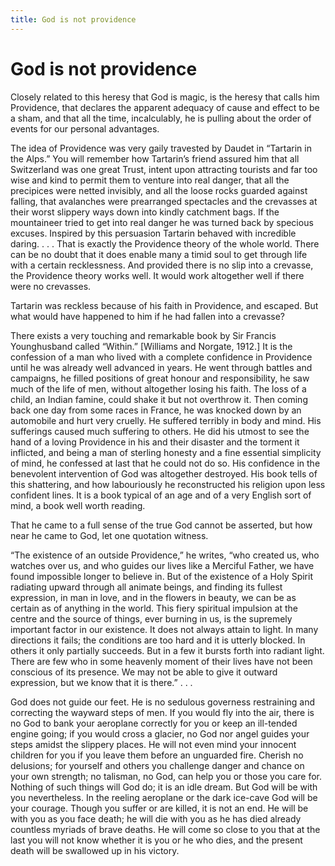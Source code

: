 ```yaml
---
title: God is not providence
---
```

# God is not providence

Closely related to this heresy that God is magic, is the heresy that
calls him Providence, that declares the apparent adequacy of cause and
effect to be a sham, and that all the time, incalculably, he is pulling
about the order of events for our personal advantages.

The idea of Providence was very gaily travested by Daudet in “Tartarin
in the Alps.” You will remember how Tartarin’s friend assured him that
all Switzerland was one great Trust, intent upon attracting tourists and
far too wise and kind to permit them to venture into real danger, that
all the precipices were netted invisibly, and all the loose rocks
guarded against falling, that avalanches were prearranged spectacles and
the crevasses at their worst slippery ways down into kindly catchment
bags. If the mountaineer tried to get into real danger he was turned
back by specious excuses. Inspired by this persuasion Tartarin behaved
with incredible daring. . . . That is exactly the Providence theory of
the whole world. There can be no doubt that it does enable many a timid
soul to get through life with a certain recklessness. And provided there
is no slip into a crevasse, the Providence theory works well. It would
work altogether well if there were no crevasses.

Tartarin was reckless because of his faith in Providence, and escaped.
But what would have happened to him if he had fallen into a crevasse?

There exists a very touching and remarkable book by Sir Francis
Younghusband called “Within.” \[Williams and Norgate, 1912.\] It is the
confession of a man who lived with a complete confidence in Providence
until he was already well advanced in years. He went through battles and
campaigns, he filled positions of great honour and responsibility, he
saw much of the life of men, without altogether losing his faith. The
loss of a child, an Indian famine, could shake it but not overthrow it.
Then coming back one day from some races in France, he was knocked down
by an automobile and hurt very cruelly. He suffered terribly in body and
mind. His sufferings caused much suffering to others. He did his utmost
to see the hand of a loving Providence in his and their disaster and the
torment it inflicted, and being a man of sterling honesty and a fine
essential simplicity of mind, he confessed at last that he could not do
so. His confidence in the benevolent intervention of God was altogether
destroyed. His book tells of this shattering, and how labouriously he
reconstructed his religion upon less confident lines. It is a book
typical of an age and of a very English sort of mind, a book well worth
reading.

That he came to a full sense of the true God cannot be asserted, but how
near he came to God, let one quotation witness.

“The existence of an outside Providence,” he writes, “who created us,
who watches over us, and who guides our lives like a Merciful Father, we
have found impossible longer to believe in. But of the existence of a
Holy Spirit radiating upward through all animate beings, and finding its
fullest expression, in man in love, and in the flowers in beauty, we can
be as certain as of anything in the world. This fiery spiritual
impulsion at the centre and the source of things, ever burning in us, is
the supremely important factor in our existence. It does not always
attain to light. In many directions it fails; the conditions are too
hard and it is utterly blocked. In others it only partially succeeds.
But in a few it bursts forth into radiant light. There are few who in
some heavenly moment of their lives have not been conscious of its
presence. We may not be able to give it outward expression, but we know
that it is there.” . . .

God does not guide our feet. He is no sedulous governess restraining and
correcting the wayward steps of men. If you would fly into the air,
there is no God to bank your aeroplane correctly for you or keep an
ill-tended engine going; if you would cross a glacier, no God nor angel
guides your steps amidst the slippery places. He will not even mind your
innocent children for you if you leave them before an unguarded fire.
Cherish no delusions; for yourself and others you challenge danger and
chance on your own strength; no talisman, no God, can help you or those
you care for. Nothing of such things will God do; it is an idle dream.
But God will be with you nevertheless. In the reeling aeroplane or the
dark ice-cave God will be your courage. Though you suffer or are killed,
it is not an end. He will be with you as you face death; he will die
with you as he has died already countless myriads of brave deaths. He
will come so close to you that at the last you will not know whether it
is you or he who dies, and the present death will be swallowed up in his
victory.
